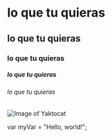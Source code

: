 # lo que tu quieras 
## lo que tu quieras 
### lo que tu quieras 
##### lo que tu quieras 
###### lo que tu quieras 


![Image of Yaktocat](https://octodex.github.com/images/yaktocat.png)


var myVar = "Hello, world!";
